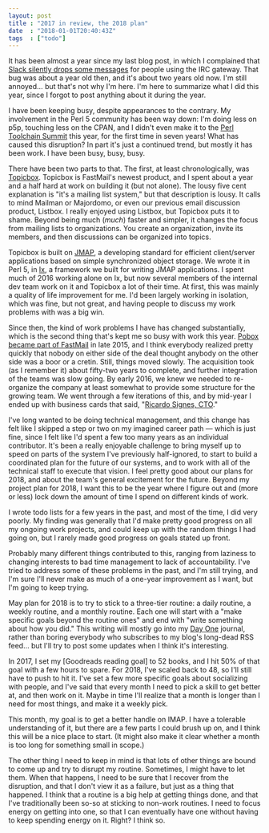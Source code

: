 ```yaml
---
layout: post
title : "2017 in review, the 2018 plan"
date  : "2018-01-01T20:40:43Z"
tags  : ["todo"]
---
```

It has been almost a year since my last blog post, in which I complained that
[Slack silently drops some
messages](https://rjbs.manxome.org/rubric/entry/2110) for people using the IRC
gateway.  That bug was about a year old then, and it's about two years old now.
I'm still annoyed… but that's not why I'm here.  I'm here to summarize what I
did this year, since I forgot to post anything about it during the year.

I have been keeping busy, despite appearances to the contrary.  My involvement
in the Perl 5 community has been way down: I'm doing less on p5p, touching less
on the CPAN, and I didn't even make it to the [Perl Toolchain
Summit](http://act.qa-hackathon.org/qa2017/) this year, for the first time in
seven years!  What has caused this disruption?  In part it's just a continued
trend, but mostly it has been work.  I have been busy, busy, busy.

There have been two parts to that.  The first, at least chronologically, was
[Topicbox](https://www.topicbox.com/).  Topicbox is FastMail's newest product,
and I spent about a year and a half hard at work on building it (but not
alone).  The lousy five cent explanation is "it's a mailing list system," but
that description is lousy.  It calls to mind Mailman or Majordomo, or even our
previous email discussion product, Listbox.  I really enjoyed using Listbox,
but Topicbox puts it to shame.  Beyond being much (*much*) faster and simpler,
it changes the focus from mailing lists to organizations.  You create an
organization, invite its members, and then discussions can be organized into
topics.

Topicbox is built on [JMAP](http://jmap.io/), a developing standard for
efficient client/server applications based on simple synchronized object
storage.  We wrote it in Perl 5, in [Ix](https://github.com/fastmail/Ix), a
framework we built for writing JMAP applications.  I spent much of 2016 working
alone on Ix, but now several members of the internal dev team work on it and
Topicbox a lot of their time.  At first, this was mainly a quality of life
improvement for me.  I'd been largely working in isolation, which was fine, but
not great, and having people to discuss my work problems with was a big win.

Since then, the kind of work problems I have has changed substantially, which
is the second thing that's kept me so busy with work this year.  [Pobox became
part of
FastMail](http://blog.pobox.com/2015/11/exciting-news-about-pobox-and-fastmail.html)
in late 2015, and I think everybody realized pretty quickly that nobody on
either side of the deal thought anybody on the other side was a boor or a
cretin.  Still, things moved slowly.  The acquisition took (as I remember it)
about fifty-two years to complete, and further integration of the teams was
slow going.  By early 2016, we knew we needed to re-organize the company at
least somewhat to provide some structure for the growing team.  We went through
a few iterations of this, and by mid-year I ended up with business cards that
said, "[Ricardo Signes,
CTO](https://blog.fastmail.com/2017/12/23/interview-rjbs/)."

I've long wanted to be doing technical management, and this change has felt
like I skipped a step or two on my imagined career path — which is just fine,
since I felt like I'd spent a few too many years as an individual contributor.
It's been a really enjoyable challenge to bring myself up to speed on parts of
the system I've previously half-ignored, to start to build a coordinated plan
for the future of our systems, and to work with all of the technical staff to
execute that vision.  I feel pretty good about our plans for 2018, and about
the team's general excitement for the future.  Beyond my project plan for 2018,
I want this to be the year where I figure out and (more or less) lock down the
amount of time I spend on different kinds of work.

I wrote todo lists for a few years in the past, and most of the time, I did
very poorly.  My finding was generally that I'd make pretty good progress on
all my ongoing work projects, and could keep up with the random things I had
going on, but I rarely made good progress on goals stated up front.

Probably many different things contributed to this, ranging from laziness to
changing interests to bad time management to lack of accountability.  I've
tried to address some of these problems in the past, and I'm still trying, and
I'm sure I'll never make as much of a one-year improvement as I want, but I'm
going to keep trying.

May plan for 2018 is to try to stick to a three-tier routine: a daily routine,
a weekly routine, and a monthly routine.  Each one will start with a "make
specific goals beyond the routine ones" and end with "write something about how
you did."  This writing will mostly go into my [Day One](http://dayoneapp.com/)
journal, rather than boring everybody who subscribes to my blog's long-dead RSS
feed… but I'll try to post some updates when I think it's interesting.

In 2017, I set my [Goodreads reading goal] to 52 books, and I hit 50% of that
goal with a few hours to spare.  For 2018, I've scaled back to 48, so I'll
still have to push to hit it.  I've set a few more specific goals about
socializing with people, and I've said that every month I need to pick a skill
to get better at, and then work on it.  Maybe in time I'll realize that a month
is longer than I need for most things, and make it a weekly pick.

This month, my goal is to get a better handle on IMAP.  I have a tolerable
understanding of it, but there are a few parts I could brush up on, and I think
this will be a nice place to start.  (It might also make it clear whether a
month is too long for something small in scope.)

The other thing I need to keep in mind is that lots of other things are bound
to come up and try to disrupt my routine.  Sometimes, I might have to let them.
When that happens, I need to be sure that I recover from the disruption, and
that I don't view it as a failure, but just as a thing that happened.  I think
that a routine is a big help at getting things done, and that I've
traditionally been so-so at sticking to non-work routines.  I need to focus
energy on getting into one, so that I can eventually have one without having to
keep spending energy on it.  Right?  I think so.

